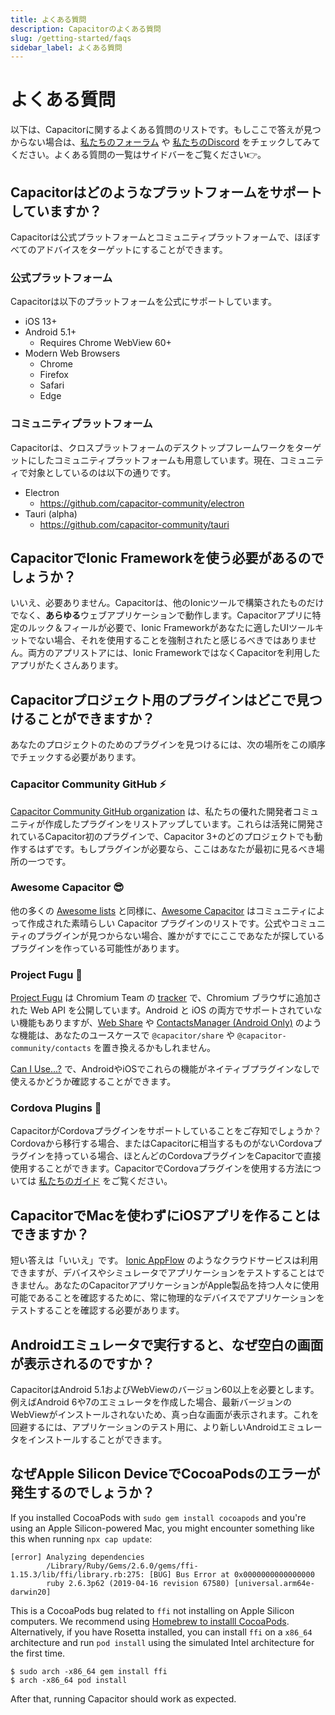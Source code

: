 ```yaml
---
title: よくある質問
description: Capacitorのよくある質問
slug: /getting-started/faqs
sidebar_label: よくある質問
---
```


# よくある質問

以下は、Capacitorに関するよくある質問のリストです。もしここで答えが見つからない場合は、[私たちのフォーラム](https://forum.ionicframework.com) や [私たちのDiscord](https://ionic.link/discord) をチェックしてみてください。よくある質問の一覧はサイドバーをご覧ください👉。

## Capacitorはどのようなプラットフォームをサポートしていますか？

Capacitorは公式プラットフォームとコミュニティプラットフォームで、ほぼすべてのアドバイスをターゲットにすることができます。

### 公式プラットフォーム

Capacitorは以下のプラットフォームを公式にサポートしています。
- iOS 13+
- Android 5.1+
  - Requires Chrome WebView 60+
- Modern Web Browsers
  - Chrome
  - Firefox
  - Safari
  - Edge

### コミュニティプラットフォーム

Capacitorは、クロスプラットフォームのデスクトップフレームワークをターゲットにしたコミュニティプラットフォームも用意しています。現在、コミュニティで対象としているのは以下の通りです。
- Electron
  - https://github.com/capacitor-community/electron
- Tauri (alpha)
  - https://github.com/capacitor-community/tauri


## CapacitorでIonic Frameworkを使う必要があるのでしょうか？

いいえ、必要ありません。Capacitorは、他のIonicツールで構築されたものだけでなく、**あらゆる**ウェブアプリケーションで動作します。Capacitorアプリに特定のルック＆フィールが必要で、Ionic Frameworkがあなたに適したUIツールキットでない場合、それを使用することを強制されたと感じるべきではありません。両方のアプリストアには、Ionic FrameworkではなくCapacitorを利用したアプリがたくさんあります。

## Capacitorプロジェクト用のプラグインはどこで見つけることができますか？

あなたのプロジェクトのためのプラグインを見つけるには、次の場所をこの順序でチェックする必要があります。

### Capacitor Community GitHub ⚡

[Capacitor Community GitHub organization](https://github.com/capacitor-community) は、私たちの優れた開発者コミュニティが作成したプラグインをリストアップしています。これらは活発に開発されているCapacitor初のプラグインで、Capacitor 3+のどのプロジェクトでも動作するはずです。もしプラグインが必要なら、ここはあなたが最初に見るべき場所の一つです。

### Awesome Capacitor 😎

他の多くの [Awesome lists](https://github.com/sindresorhus/awesome) と同様に、[Awesome Capacitor](https://github.com/riderx/awesome-capacitor) はコミュニティによって作成された素晴らしい Capacitor プラグインのリストです。公式やコミュニティのプラグインが見つからない場合、誰かがすでにここであなたが探しているプラグインを作っている可能性があります。

### Project Fugu 🐡

[Project Fugu](https://www.chromium.org/teams/web-capabilities-fugu/) は Chromium Team の [tracker](https://fugu-tracker.web.app/#shipped) で、Chromium ブラウザに追加された Web API を公開しています。Android と iOS の両方でサポートされていない機能もありますが、[Web Share](https://developer.mozilla.org/en-US/docs/Web/API/Web_Share_API) や [ContactsManager (Android Only)](https://developer.mozilla.org/en-US/docs/Web/API/ContactsManager) のような機能は、あなたのユースケースで `@capacitor/share` や `@capacitor-community/contacts` を置き換えるかもしれません。

[Can I Use...?](https://caniuse.com) で、AndroidやiOSでこれらの機能がネイティブプラグインなしで使えるかどうか確認することができます。

### Cordova Plugins 🔌

CapacitorがCordovaプラグインをサポートしていることをご存知でしょうか？Cordovaから移行する場合、またはCapacitorに相当するものがないCordovaプラグインを持っている場合、ほとんどのCordovaプラグインをCapacitorで直接使用することができます。CapacitorでCordovaプラグインを使用する方法については [私たちのガイド](https://capacitorjs.com/docs/plugins/cordova) をご覧ください。

## CapacitorでMacを使わずにiOSアプリを作ることはできますか？

短い答えは「いいえ」です。 [Ionic AppFlow](https://ionic.io/appflow) のようなクラウドサービスは利用できますが、デバイスやシミュレータでアプリケーションをテストすることはできません。あなたのCapacitorアプリケーションがApple製品を持つ人々に使用可能であることを確認するために、常に物理的なデバイスでアプリケーションをテストすることを確認する必要があります。

## Androidエミュレータで実行すると、なぜ空白の画面が表示されるのですか？

CapacitorはAndroid 5.1およびWebViewのバージョン60以上を必要とします。例えばAndroid 6や7のエミュレータを作成した場合、最新バージョンのWebViewがインストールされないため、真っ白な画面が表示されます。これを回避するには、アプリケーションのテスト用に、より新しいAndroidエミュレータをインストールすることができます。

## なぜApple Silicon DeviceでCocoaPodsのエラーが発生するのでしょうか？

If you installed CocoaPods with `sudo gem install cocoapods` and you're using an Apple Silicon-powered Mac, you might encounter something like this when running `npx cap update`:

```
[error] Analyzing dependencies
        /Library/Ruby/Gems/2.6.0/gems/ffi-1.15.3/lib/ffi/library.rb:275: [BUG] Bus Error at 0x0000000000000000
        ruby 2.6.3p62 (2019-04-16 revision 67580) [universal.arm64e-darwin20]
```

This is a CocoaPods bug related to `ffi` not installing on Apple Silicon computers.
We recommend using [Homebrew to installl CocoaPods](/main/getting-started/environment-setup.md#homebrew).
Alternatively, if you have Rosetta installed, you can install `ffi` on a `x86_64` architecture and run `pod install` using the simulated Intel architecture for the first time.

```
$ sudo arch -x86_64 gem install ffi
$ arch -x86_64 pod install
```

After that, running Capacitor should work as expected.

